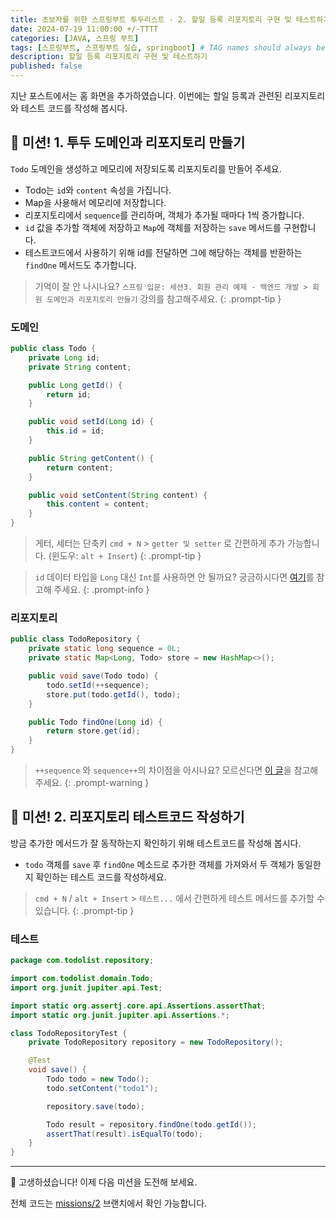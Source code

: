 ```yaml
---
title: 초보자를 위한 스프링부트 투두리스트 - 2. 할일 등록 리포지토리 구현 및 테스트하기
date: 2024-07-19 11:00:00 +/-TTTT
categories: [JAVA, 스프링 부트]
tags: [스프링부트, 스프링부트 실습, springboot] # TAG names should always be lowercase
description: 할일 등록 리포지토리 구현 및 테스트하기
published: false
---
```


지난 포스트에서는 홈 화면을 추가하였습니다. 이번에는 할일 등록과 관련된 리포지토리와 테스트 코드를 작성해 봅시다.

## 🎯 미션! 1. 투두 도메인과 리포지토리 만들기
`Todo` 도메인을 생성하고 메모리에 저장되도록 리포지토리를 만들어 주세요.
- Todo는 `id`와 `content` 속성을 가집니다.
- Map을 사용해서 메모리에 저장합니다.
- 리포지토리에서 `sequence`를 관리하며, 객체가 추가될 때마다 1씩 증가합니다.
- `id` 값을 추가할 객체에 저장하고 `Map`에 객체를 저장하는 `save` 메서드를 구현합니다.
- 테스트코드에서 사용하기 위해 id를 전달하면 그에 해당하는 객체를 반환하는 `findOne` 메서드도 추가합니다.

> 기억이 잘 안 나시나요? `스프링 입문: 세션3. 회원 관리 예제 - 백엔드 개발 > 회원 도메인과 리포지토리 만들기` 강의를 참고해주세요.
{: .prompt-tip }

### 도메인

```java
public class Todo {
    private Long id;
    private String content;

    public Long getId() {
        return id;
    }

    public void setId(Long id) {
        this.id = id;
    }

    public String getContent() {
        return content;
    }

    public void setContent(String content) {
        this.content = content;
    }
}

```
> 게터, 세터는 단축키 `cmd + N` > `getter 및 setter` 로 간편하게 추가 가능합니다. (윈도우: `alt + Insert`)
{: .prompt-tip }

> `id` 데이터 타입을 `Long` 대신 `Int`를 사용하면 안 될까요? 궁금하시다면 [여기](https://suhyeoonn.github.io/posts/long-vs-int/)를 참고해 주세요.
{: .prompt-info }

### 리포지토리
```java
public class TodoRepository {
    private static long sequence = 0L;
    private static Map<Long, Todo> store = new HashMap<>();

    public void save(Todo todo) {
        todo.setId(++sequence);
        store.put(todo.getId(), todo);
    }

    public Todo findOne(Long id) {
        return store.get(id);
    }
}
```
> `++sequence` 와 `sequence++`의 차이점을 아시나요? 모르신다면 [이 글](https://suhyeoonn.github.io/posts/%EC%A6%9D%EA%B0%80%EC%97%B0%EC%82%B0%EC%9E%90/)을 참고해 주세요.
{: .prompt-warning }

## 🎯 미션! 2. 리포지토리 테스트코드 작성하기
방금 추가한 메서드가 잘 동작하는지 확인하기 위해 테스트코드를 작성해 봅시다.
- `todo` 객체를 `save` 후 `findOne` 메소드로 추가한 객체를 가져와서 두 객체가 동일한지 확인하는 테스트 코드를 작성하세요.

> `cmd + N` / `alt + Insert` > `테스트...` 에서 간편하게 테스트 메서드를 추가할 수 있습니다.
{: .prompt-tip }

### 테스트
```java
package com.todolist.repository;

import com.todolist.domain.Todo;
import org.junit.jupiter.api.Test;

import static org.assertj.core.api.Assertions.assertThat;
import static org.junit.jupiter.api.Assertions.*;

class TodoRepositoryTest {
    private TodoRepository repository = new TodoRepository();

    @Test
    void save() {
        Todo todo = new Todo();
        todo.setContent("todo1");

        repository.save(todo);

        Todo result = repository.findOne(todo.getId());
        assertThat(result).isEqualTo(todo);
    }
}
```

---

🎉 고생하셨습니다! 이제 다음 미션을 도전해 보세요.

전체 코드는 [missions/2](https://github.com/suhyeoonn/springboot-todolist/blob/missions/2/src/main/java/com/todolist/domain/Todo.java) 브랜치에서 확인 가능합니다.
